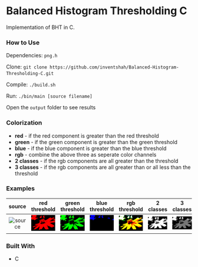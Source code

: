 # Balanced Histogram Thresholding C
Implementation of BHT in C.

### How to Use
Dependencies: `png.h`

Clone: `git clone https://github.com/inventshah/Balanced-Histogram-Thresholding-C.git`

Compile: `./build.sh`

Run: `./bin/main [source filename]`

Open the `output` folder to see results

### Colorization
* **red** - if the red component is greater than the red threshold
* **green** - if the green component is greater than the green threshold
* **blue** - if the blue component is greater than the blue threshold
* **rgb** - combine the above three as seperate color channels
* **2 classes** - if the rgb components are all greater than the threshold
* **3 classes** - if the rgb components are all greater than or all less than the threshold

### Examples
source | red threshold | green threshold | blue threshold | rgb threshold | 2 classes | 3 classes
:-----:|:-------------:|:---------------:|:--------------:|:-------------:|:---------:|:--------:
![source](output/source.png) | ![red](output/red.png) | ![green](output/green.png) | ![blue](output/blue.png) | ![rgb](output/rgb.png) | ![2 classes](output/two_classes.png) | ![3 classes](output/three_classes.png)

### Built With
* C